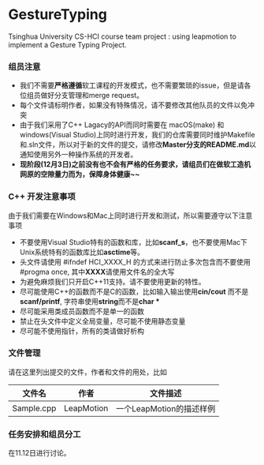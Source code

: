 # GestureTyping
Tsinghua University CS-HCI course team project : using leapmotion to implement a Gesture Typing Project.

### 组员注意

+ 我们不需要**严格遵循**软工课程的开发模式，也不需要繁琐的issue，但是请各位组员做好分支管理和merge request。
+ 每个文件请标明作者，如果没有特殊情况，请不要修改其他队员的文件以免冲突
+ 由于我们采用了C++ Lagacy的API而同时需要在 macOS(make) 和 windows(Visual Studio)上同时进行开发，我们的仓库需要同时维护Makefile和.sln文件，所以对于新的文件的提交，请修改**Master分支的README.md**以通知使用另外一种操作系统的开发者。
+ **现阶段(12月3日)之前没有也不会有严格的任务要求，请组员们在做软工造机网原的空隙量力而为，保障身体健康~~**

### C++ 开发注意事项

由于我们需要在Windows和Mac上同时进行开发和测试，所以需要遵守以下注意事项

+ 不要使用Visual Studio特有的函数和库，比如**scanf_s**，也不要使用Mac下Unix系统特有的函数库比如**asctime**等。
+ 头文件请使用 #ifndef HCI_XXXX_H 的方式来进行防止多次包含而不要使用#progma once, 其中**XXXX**请使用文件名的全大写
+ 为避免麻烦我们只开启C++11支持。请不要使用更新的特性。
+ 尽可能使用C++的函数而不是C的函数，比如输入输出使用**cin/cout** 而不是**scanf/printf**, 字符串使用**string**而不是**char \***
+ 尽可能采用类成员函数而不是单一的函数
+ 禁止在头文件中定义全局变量，尽可能不使用静态变量
+ 尽可能不使用指针，所有的类请做好析构

### 文件管理

请在这里列出提交的文件，作者和文件的用处，比如

|文件名|作者|文件描述|
|:----:|:-----:|:-----:|
|Sample.cpp|LeapMotion|一个LeapMotion的描述样例|

### 任务安排和组员分工
在11.12日进行讨论。

